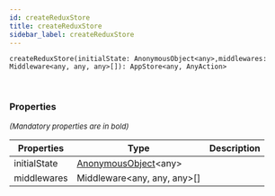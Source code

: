 ```yaml
---
id: createReduxStore
title: createReduxStore
sidebar_label: createReduxStore
---
```


```tsx
createReduxStore(initialState: AnonymousObject<any>,middlewares: Middleware<any, any, any>[]): AppStore<any, AnyAction>
```
<br/>



### Properties

<font size="2"><i>(Mandatory properties are in bold)</i></font>

| Properties | Type | Description |
| --------- | ---- | ----------- |
| initialState | [AnonymousObject](/framework-api/interfaces/AnonymousObject.md)<any\> |  |
| middlewares | Middleware<any, any, any\>[] |  |
